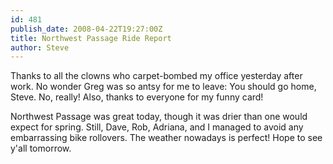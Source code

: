 ```yaml
---
id: 481
publish_date: 2008-04-22T19:27:00Z
title: Northwest Passage Ride Report
author: Steve
---
```

Thanks to all the clowns who carpet-bombed my office yesterday after work. No wonder Greg was so antsy for me to leave: You should go home, Steve. No, really! Also, thanks to everyone for my funny card!

Northwest Passage was great today, though it was drier than one would expect for spring. Still, Dave, Rob, Adriana, and I managed to avoid any embarrassing bike rollovers. The weather nowadays is perfect! Hope to see y'all tomorrow.